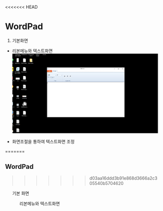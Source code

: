 <<<<<<< HEAD
# WordPad

1. 기본화면

- 리본메뉴와 텍스트화면
![image-20200825112749332](./MD_images/main.png)

- 화면조절을 통하여 텍스트화면 조정




=======
## WordPad
>>>>>>> d03aa16ddd3b91e868d3666a2c305540b5704620

<ol> 기본 화면
  <ul> 리본메뉴와 텍스트화면
    
